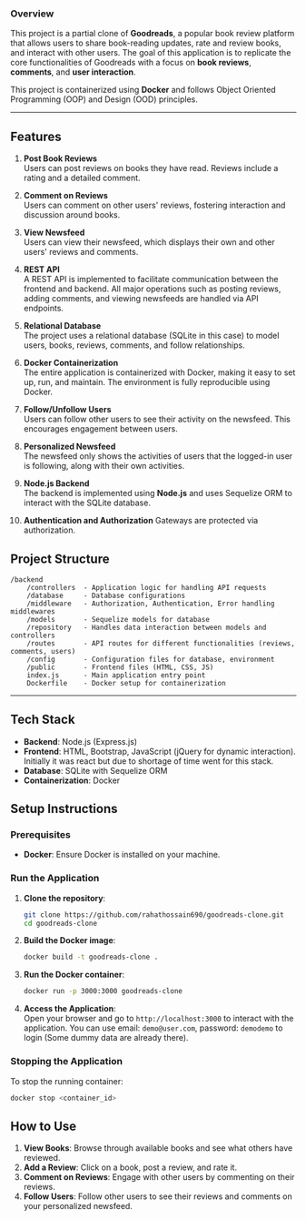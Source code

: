 ### Overview

This project is a partial clone of **Goodreads**, a popular book review platform that allows users to share book-reading updates, rate and review books, and interact with other users. The goal of this application is to replicate the core functionalities of Goodreads with a focus on **book reviews**, **comments**, and **user interaction**.

This project is containerized using **Docker** and follows Object Oriented Programming (OOP) and Design (OOD) principles. 

---

## Features

1. **Post Book Reviews**  
   Users can post reviews on books they have read. Reviews include a rating and a detailed comment.
   
2. **Comment on Reviews**  
   Users can comment on other users' reviews, fostering interaction and discussion around books.

3. **View Newsfeed**  
   Users can view their newsfeed, which displays their own and other users' reviews and comments.

4. **REST API**  
   A REST API is implemented to facilitate communication between the frontend and backend. All major operations such as posting reviews, adding comments, and viewing newsfeeds are handled via API endpoints.

5. **Relational Database**  
   The project uses a relational database (SQLite in this case) to model users, books, reviews, comments, and follow relationships.

6. **Docker Containerization**  
   The entire application is containerized with Docker, making it easy to set up, run, and maintain. The environment is fully reproducible using Docker.

7. **Follow/Unfollow Users**  
   Users can follow other users to see their activity on the newsfeed. This encourages engagement between users.

8. **Personalized Newsfeed**  
   The newsfeed only shows the activities of users that the logged-in user is following, along with their own activities.

9. **Node.js Backend**  
   The backend is implemented using **Node.js** and uses Sequelize ORM to interact with the SQLite database.

10. **Authentication and Authorization**
    Gateways are protected via authorization.

## Project Structure

```
/backend
    /controllers  - Application logic for handling API requests
    /database     - Database configurations
    /middleware   - Authorization, Authentication, Error handling middlewares
    /models       - Sequelize models for database
    /repository   - Handles data interaction between models and controllers
    /routes       - API routes for different functionalities (reviews, comments, users)
    /config       - Configuration files for database, environment
    /public       - Frontend files (HTML, CSS, JS)
    index.js      - Main application entry point
    Dockerfile    - Docker setup for containerization
```

---

## Tech Stack

- **Backend**: Node.js (Express.js)
- **Frontend**: HTML, Bootstrap, JavaScript (jQuery for dynamic interaction). Initially it was react but due to shortage of time went for this stack.
- **Database**: SQLite with Sequelize ORM
- **Containerization**: Docker


## Setup Instructions

### Prerequisites
- **Docker**: Ensure Docker is installed on your machine.

### Run the Application

1. **Clone the repository**:
   ```bash
   git clone https://github.com/rahathossain690/goodreads-clone.git
   cd goodreads-clone
   ```

2. **Build the Docker image**:
   ```bash
   docker build -t goodreads-clone .
   ```

3. **Run the Docker container**:
   ```bash
   docker run -p 3000:3000 goodreads-clone
   ```

4. **Access the Application**:  
   Open your browser and go to `http://localhost:3000` to interact with the application. You can use email: `demo@user.com`, password: `demodemo` to login (Some dummy data are already there).

### Stopping the Application
To stop the running container:
```bash
docker stop <container_id>
```

## How to Use

1. **View Books**: Browse through available books and see what others have reviewed.
2. **Add a Review**: Click on a book, post a review, and rate it.
3. **Comment on Reviews**: Engage with other users by commenting on their reviews.
4. **Follow Users**: Follow other users to see their reviews and comments on your personalized newsfeed.
